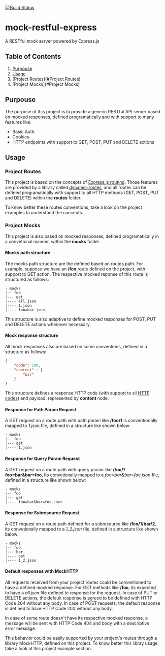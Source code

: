 [![Build Status](https://travis-ci.org/fknappe/mock-restful-express.svg)](https://travis-ci.org/fknappe/mock-restful-express)

# mock-restful-express

A RESTful mock server powered by Express.js

## Table of Contents

1. [Purpouse](#Purpouse)
2. [Usage](#Usage)
3. [Project Routes](#Project Routes)
4. [Project Mocks](#Project Mocks)

## Purpouse

The purpose of this project is to provide a generic RESTful API server based on mocked responses, defined programatically and with support to many features like: 

- Basic Auth
- Cookies
- HTTP endpoints with support to GET, POST, PUT and DELETE actions

## Usage

### Project Routes

This project is based on the concepts of [Express.js routing](http://expressjs.com/guide/routing.html). Those features are provided by a library called [dynamic-routes](https://github.com/OneOfOne/dynamic-routes), and all routes can be defined programatically with support to all HTTP methods (GET, POST, PUT and DELETE) within the **routes** folder.

To know better these routes conventions, take a look on the project examples to understand the concepts. 

### Project Mocks

This project is also based on mocked responses, defined programatically in a convetional manner, within the **mocks** folder

#### Mocks path structure

The mocks path structure are the defined based on routes path. For example, suppose we have an **/foo** route defined on the project, with support to GET action. The respective mocked reponse of this route is structured as follows:

```
- mocks
|-- foo
|--- get
|---- all.json
|---- 1.json
|---- foo=bar.json
```

This structure is also adaptive to define mocked responses for POST, PUT and DELETE actions whenever necessary.

#### Mock response structure

All mock responses also are based on some conventions, defined in a structure as follows:

```json
{
	"code": 200,
	"content" : { 
		"bar" 
	}
}
```

This structure defines a response HTTP code (with support to all [HTTP codes](http://en.wikipedia.org/wiki/List_of_HTTP_status_codes)) and payload, represented by **content** node.

#### Response for Path Param Request

A GET request on a route path with path param like **/foo/1** is conventionally mapped to *1.json* file, defined in a structure like shown below:

```
- mocks
|-- foo
|--- get
|---- 1.json
```

#### Response for Query Param Request

A GET request on a route path with query param like **/foo/?foo=bar&bar=foo**, its convetionally mapped to a *foo=bar&bar=foo.json* file, defined in a structure like shown below:

```
- mocks
|-- foo
|--- get
|---- foo=bar&bar=foo.json
```

#### Response for Subresource Request

A GET request on a route path defined for a subresource like **/foo/1/bar/2**, its convetionally mapped to a *1_2.json* file, defined in a structure like shown below:

```
- mocks
|-- foo
|--- bar
|---- get
|---- 1_2.json
```

#### Default responses with MockHTTP

All requests received from your project routes could be conventioned to have a defined mocked response. For GET methods like **/foo**, its expected to have a *all.json* file defined to response for the request. In case of PUT or DELETE actions, the default response is agreed to be defined with HTTP Code 204 without any body. In case of POST requests, the default response is defined to have HTTP Code 200 without any body.

In case of some route doesn´t have its respective mocked response, a message will be sent with HTTP Code 404 and body with a descriptive error message.

This behavior could be easily supported by your project's routes through a library MockHTTP, defined on this project. To know better this libray usage, take a look at this project example section.
